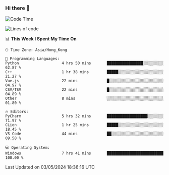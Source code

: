 ### Hi there 👋

<!--
**RoiexLee/RoiexLee** is a ✨ _special_ ✨ repository because its `README.md` (this file) appears on your GitHub profile.

Here are some ideas to get you started:

- 🔭 I’m currently working on ...
- 🌱 I’m currently learning ...
- 👯 I’m looking to collaborate on ...
- 🤔 I’m looking for help with ...
- 💬 Ask me about ...
- 📫 How to reach me: ...
- 😄 Pronouns: ...
- ⚡ Fun fact: ...
-->

<!--START_SECTION:waka-->
![Code Time](http://img.shields.io/badge/Code%20Time-495%20hrs%204%20mins-blue)

![Lines of code](https://img.shields.io/badge/From%20Hello%20World%20I%27ve%20Written-37.3%20thousand%20lines%20of%20code-blue)

📊 **This Week I Spent My Time On** 

```text
🕑︎ Time Zone: Asia/Hong_Kong

💬 Programming Languages: 
Python                   4 hrs 50 mins       ████████████████░░░░░░░░░   62.87 % 
C++                      1 hr 38 mins        █████░░░░░░░░░░░░░░░░░░░░   21.27 % 
Vue.js                   22 mins             █░░░░░░░░░░░░░░░░░░░░░░░░   04.97 % 
CSV/TSV                  22 mins             █░░░░░░░░░░░░░░░░░░░░░░░░   04.89 % 
Other                    8 mins              ░░░░░░░░░░░░░░░░░░░░░░░░░   01.80 % 

🔥 Editors: 
PyCharm                  5 hrs 32 mins       ██████████████████░░░░░░░   71.97 % 
CLion                    1 hr 25 mins        █████░░░░░░░░░░░░░░░░░░░░   18.45 % 
VS Code                  44 mins             ██░░░░░░░░░░░░░░░░░░░░░░░   09.58 % 

💻 Operating System: 
Windows                  7 hrs 41 mins       █████████████████████████   100.00 % 
```


 Last Updated on 03/05/2024 18:36:16 UTC
<!--END_SECTION:waka-->

